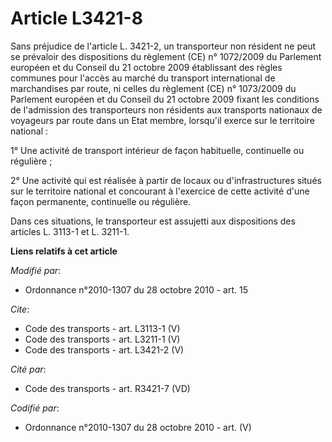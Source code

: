 # Article L3421-8

Sans préjudice de l'article L. 3421-2, un transporteur non résident ne peut se prévaloir des dispositions du règlement (CE)
n° 1072/2009 du Parlement européen et du Conseil du 21 octobre 2009 établissant des règles communes pour l'accès au marché du
transport international de marchandises par route, ni celles du règlement (CE) n° 1073/2009 du Parlement européen et du
Conseil du 21 octobre 2009 fixant les conditions de l'admission des transporteurs non résidents aux transports nationaux de
voyageurs par route dans un Etat membre, lorsqu'il exerce sur le territoire national : 

1° Une activité de transport intérieur de façon habituelle, continuelle ou régulière ; 

2° Une activité qui est réalisée à partir de locaux ou d'infrastructures situés sur le territoire national et concourant à
l'exercice de cette activité d'une façon permanente, continuelle ou régulière. 

Dans ces situations, le transporteur est assujetti aux dispositions des articles L. 3113-1 et L. 3211-1.

**Liens relatifs à cet article**

_Modifié par_:

  - Ordonnance n°2010-1307 du 28 octobre 2010 - art. 15

_Cite_:

  - Code des transports - art. L3113-1 (V)
  - Code des transports - art. L3211-1 (V)
  - Code des transports - art. L3421-2 (V)

_Cité par_:

  - Code des transports - art. R3421-7 (VD)

_Codifié par_:

  - Ordonnance n°2010-1307 du 28 octobre 2010 - art. (V)
